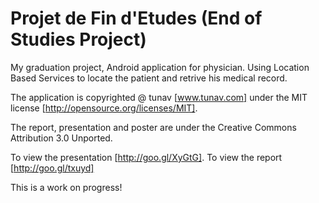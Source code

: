 Projet de Fin d'Etudes (End of Studies Project)
===

My graduation project, Android application for physician. Using Location Based Services to locate the patient and retrive his medical record.

The application is copyrighted @ tunav [www.tunav.com] under the MIT license
[http://opensource.org/licenses/MIT].

The report, presentation and poster are under the Creative Commons Attribution
3.0 Unported.

To view the presentation [http://goo.gl/XyGtG].
To view the report [http://goo.gl/txuyd]

This is a work on progress!